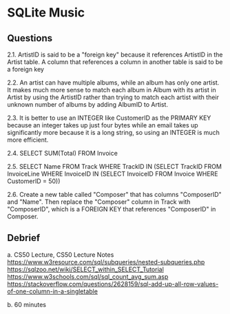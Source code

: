 # SQLite Music

## Questions

2.1. ArtistID is said to be a "foreign key" because it references ArtistID in the Artist table. A column that references a column in
        another table is said to be a foreign key

2.2. An artist can have multiple albums, while an album has only one artist. It makes much more sense to match each album in Album
        with its artist in Artist by using the ArtistID rather than trying to match each artist with their unknown number of albums
        by adding AlbumID to Artist.

2.3. It is better to use an INTEGER like CustomerID as the PRIMARY KEY because an integer takes up just four bytes while an email
        takes up significantly more because it is a long string, so using an INTEGER is much more efficient.

2.4. SELECT SUM(Total) FROM Invoice

2.5. SELECT Name FROM Track WHERE TrackID IN (SELECT TrackID FROM InvoiceLine WHERE InvoiceID IN (SELECT InvoiceID FROM Invoice WHERE CustomerID = 50))

2.6. Create a new table called "Composer" that has columns "ComposerID" and "Name". Then replace the "Composer" column in Track with
        "ComposerID", which is a FOREIGN KEY that references "ComposerID" in Composer.

## Debrief

a. CS50 Lecture, CS50 Lecture Notes
    https://www.w3resource.com/sql/subqueries/nested-subqueries.php
    https://sqlzoo.net/wiki/SELECT_within_SELECT_Tutorial
    https://www.w3schools.com/sql/sql_count_avg_sum.asp
    https://stackoverflow.com/questions/2628159/sql-add-up-all-row-values-of-one-column-in-a-singletable


b. 60 minutes
